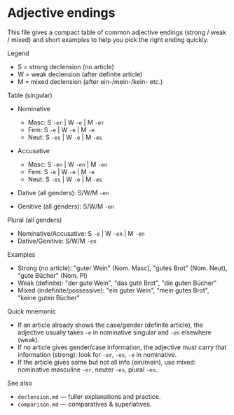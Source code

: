 # Adjective endings

This file gives a compact table of common adjective endings (strong / weak / mixed) and short examples to help you pick the right ending quickly.

Legend

- S = strong declension (no article)
- W = weak declension (after definite article)
- M = mixed declension (after ein-/mein-/kein- etc.)

Table (singular)

- Nominative
	- Masc: S `-er` | W `-e` | M `-er`
	- Fem:  S `-e`  | W `-e` | M `-e`
	- Neut: S `-es` | W `-e` | M `-es`

- Accusative
	- Masc: S `-en` | W `-en` | M `-en`
	- Fem:  S `-e`  | W `-e` | M `-e`
	- Neut: S `-es` | W `-e` | M `-es`

- Dative (all genders): S/W/M `-en`
- Genitive (all genders): S/W/M `-en`

Plural (all genders)

- Nominative/Accusative: S `-e` | W `-en` | M `-en`
- Dative/Genitive: S/W/M `-en`

Examples

- Strong (no article): "guter Wein" (Nom. Masc), "gutes Brot" (Nom. Neut), "gute Bücher" (Nom. Pl)
- Weak (definite): "der gute Wein", "das gute Brot", "die guten Bücher"
- Mixed (indefinite/possessive): "ein guter Wein", "mein gutes Brot", "keine guten Bücher"

Quick mnemonic

- If an article already shows the case/gender (definite article), the adjective usually takes `-e` in nominative singular and `-en` elsewhere (weak).
- If no article gives gender/case information, the adjective must carry that information (strong): look for `-er`, `-es`, `-e` in nominative.
- If the article gives some but not all info (ein/mein), use mixed: nominative masculine `-er`, neuter `-es`, plural `-en`.

See also

- `declension.md` — fuller explanations and practice.
- `comparison.md` — comparatives & superlatives.